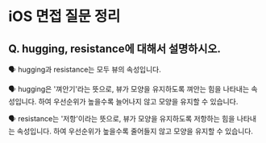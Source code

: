 # iOS 면접 질문 정리

## Q. hugging, resistance에 대해서 설명하시오.

🗣️ hugging과 resistance는 모두 뷰의 속성입니다.

🗣️ hugging은 '껴안기'라는 뜻으로, 뷰가 모양을 유지하도록 껴안는 힘을 나타내는 속성입니다. 하여 우선순위가 높을수록 늘어나지 않고 모양을 유지할 수 있습니다.

🗣️ resistance는 '저항'이라는 뜻으로, 뷰가 모양을 유지하도록 저항하는 힘을 나타내는 속성입니다. 하여 우선순위가 높을수록 줄어들지 않고 모양을 유지할 수 있습니다.
